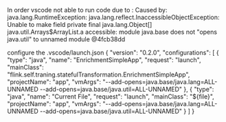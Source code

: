 In order vscode not able to run code due to : 
Caused by: java.lang.RuntimeException: java.lang.reflect.InaccessibleObjectException: Unable to make field private final java.lang.Object[] java.util.Arrays$ArrayList.a accessible: module java.base does not "opens java.util" to unnamed module @4fcb38dd

configure the .vscode/launch.json
{
    "version": "0.2.0",
    "configurations": [
        {
            "type": "java",
            "name": "EnrichmentSimpleApp",
            "request": "launch",
            "mainClass": "flink.self.traning.statefulTransformation.EnrichmentSimpleApp",
            "projectName": "app",
            "vmArgs": "--add-opens=java.base/java.lang=ALL-UNNAMED --add-opens=java.base/java.util=ALL-UNNAMED"
        },
        {
            "type": "java",
            "name": "Current File",
            "request": "launch",
            "mainClass": "${file}",
            "projectName": "app",
            "vmArgs": "--add-opens=java.base/java.lang=ALL-UNNAMED --add-opens=java.base/java.util=ALL-UNNAMED"
        }
    ]
}
